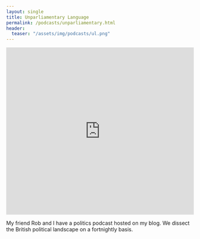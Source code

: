 ```yaml
---
layout: single
title: Unparliamentary Language
permalink: /podcasts/unparliamentary.html
header:
  teaser: "/assets/img/podcasts/ul.png"
---
```

<iframe allow="autoplay *; encrypted-media *; fullscreen *" frameborder="0" height="450" style="width:100%;max-width:660px;overflow:hidden;background:transparent;" sandbox="allow-forms allow-popups allow-same-origin allow-scripts allow-storage-access-by-user-activation allow-top-navigation-by-user-activation" src="https://embed.podcasts.apple.com/gb/podcast/unparliamentary-language/id1350285560"></iframe>

My friend Rob and I have a politics podcast hosted on my blog. We dissect the British political landscape on a fortnightly basis.